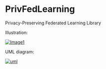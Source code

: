 # PrivFedLearning
Privacy-Preserving Federated Learning Library

Illustration: 

<a href="https://imgbb.com/"><img src="https://i.ibb.co/5vWz789/Image1.png" alt="Image1" border="0"></a>

UML diagram: 

<a href="https://ibb.co/jJg7nhq"><img src="https://i.ibb.co/vXZ201f/uml.png" alt="uml" border="0"></a>
